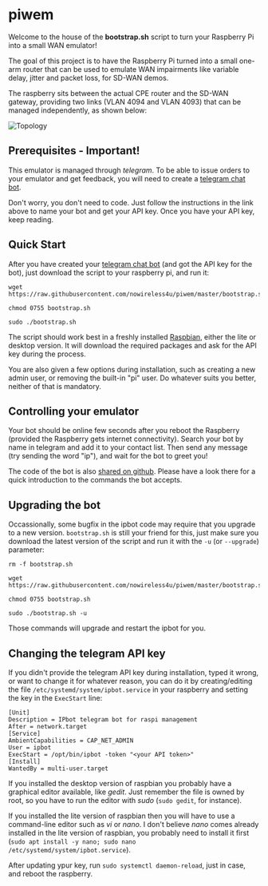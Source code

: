 # piwem

Welcome to the house of the **bootstrap.sh** script to turn your Raspberry Pi into a small WAN emulator!

The goal of this project is to have the Raspberry Pi turned into a small one-arm router that can be used to emulate WAN impairments like variable delay, jitter and packet loss, for SD-WAN demos.

The raspberry sits between the actual CPE router and the SD-WAN gateway, providing two links (VLAN 4094 and VLAN 4093) that can be managed independently, as shown below:

![Topology](img/topology.png)

## Prerequisites - Important!

This emulator is managed through *telegram*. To be able to issue orders to your emulator and get feedback, you will need to create a [telegram chat bot](https://core.telegram.org/bots).

Don't worry, you don't need to code. Just follow the instructions in the link above to name your bot and get your API key. Once you have your API key, keep reading.

## Quick Start

After you have created your [telegram chat bot](https://core.telegram.org/bots) (and got the API key for the bot), just download the script to your raspberry pi, and run it:

```
wget https://raw.githubusercontent.com/nowireless4u/piwem/master/bootstrap.sh

chmod 0755 bootstrap.sh

sudo ./bootstrap.sh
```

The script should work best in a freshly installed [Raspbian](https://www.raspberrypi.org/downloads/raspbian), either the lite or desktop version.
It will download the required packages and ask for the API key during the process.

You are also given a few options during installation, such as creating a new admin user, or removing the built-in "pi" user. Do whatever suits you better, neither of that is mandatory. 

## Controlling your emulator

Your bot should be online few seconds after you reboot the Raspberry (provided the Raspberry gets internet connectivity). Search your bot by name in telegram and add it to your contact list. Then send any message (try sending the word "ip"), and wait for the bot to greet you!

The code of the bot is also [shared on github](https://github.com/nowireless4u/ipbot). Please have a look there for a quick introduction to the commands the bot accepts.

## Upgrading the bot

Occassionally, some bugfix in the ipbot code may require that you upgrade to a new version. `bootstrap.sh` is still your friend for this, just make sure you download the latest version of the script and run it with the `-u` (or `--upgrade`) parameter:

```
rm -f bootstrap.sh

wget https://raw.githubusercontent.com/nowireless4u/piwem/master/bootstrap.sh

chmod 0755 bootstrap.sh

sudo ./bootstrap.sh -u
```

Those commands will upgrade and restart the ipbot for you.

## Changing the telegram API key

If you didn't provide the telegram API key during installation, typed it wrong, or want to change it for whatever reason, you can do it by creating/editing the file `/etc/systemd/system/ipbot.service` in your raspberry and setting the key in the `ExecStart` line:

```
[Unit]
Description = IPbot telegram bot for raspi management
After = network.target
[Service]
AmbientCapabilities = CAP_NET_ADMIN
User = ipbot
ExecStart = /opt/bin/ipbot -token "<your API token>"
[Install]
WantedBy = multi-user.target
```

If you installed the desktop version of raspbian you probably have a graphical editor available, like *gedit*. Just remember the file is owned by root, so you have to run the editor with *sudo* (`sudo gedit`, for instance).

If you installed the lite version of raspbian then you will have to use a command-line editor such as *vi* or *nano*. I don't believe *nano* comes already installed in the lite version of raspbian, you probably need to install it first (`sudo apt install -y nano; sudo nano /etc/systemd/system/ipbot.service`).

After updating ypur key, run `sudo systemctl daemon-reload`, just in case, and reboot the raspberry.
